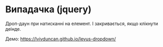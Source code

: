 # Випадачка (jquery)

Дроп-даун при натисканні на елемент. І закривається, якщо клікнути деінде.

Демо: https://lvivduncan.github.io/levus-dropdown/

